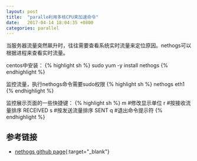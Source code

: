 ```yaml
---
layout: post
title:  "paralle利用多核CPU来加速命令"
date:   2017-04-14 18:04:35 +0800
categories: parallel
---
```


当服务器流量突然飙升时，往往需要查看系统实时流量来定位原因。nethogs可以根据进程来查看实时流量。

centos中安装：
{% highlight sh %}
sudo yum -y install nethogs
{% endhighlight %}

监控流量，执行nethogs命令需要sudo权限
{% highlight sh %}
nethogs eth1
{% endhighlight %}

监控展示页面的一些快捷键：
{% highlight sh %}
m  #修改显示单位
r  #按接收流量排序 RECEIVED
s  #按发送流量排序 SENT
q  #退出命令提示符
{% endhighlight %}

## 参考链接
* [nethogs github page](https://github.com/raboof/nethogs){:target="_blank"}

